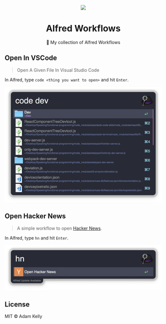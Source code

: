 <p align="center"><img src="https://www.alfredapp.com/media/logo.png"/></p>
<h1 align="center">Alfred Workflows</h1>
<p align="center">🎩 My collection of Alfred Workflows</p>

## Open In VSCode

> Open A Given File In Visual Studio Code

In Alfred, type `code <thing you want to open>` and hit `Enter`.

![Screenshot](https://github.com/adamisntdead/alfred-workflows/blob/master/media/vscode.png?raw=true)

## Open Hacker News

> A simple workflow to open [Hacker News](https://news.ycombinator.com).

In Alfred, type `hn` and hit `Enter`.

![Screenshot](https://github.com/adamisntdead/alfred-workflows/blob/master/media/hn.png?raw=true)


## License
MIT © Adam Kelly